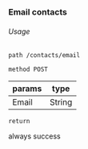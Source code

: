 ### Email contacts

###### Usage

`path /contacts/email`

`method POST`

| params | type   |
| ------ | ------ |
| Email  | String |

`return`

always success

